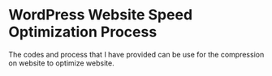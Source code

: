 # WordPress Website Speed Optimization Process

The codes and process that I have provided can be use for the compression on website to optimize website.
